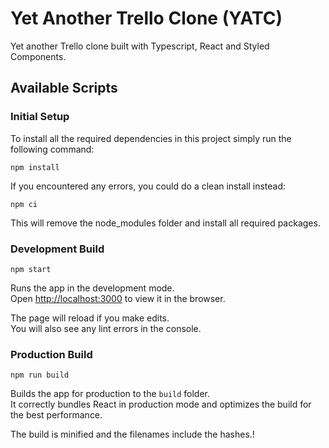 # Yet Another Trello Clone (YATC)
Yet another Trello clone built with Typescript, React and Styled Components.

## Available Scripts
### Initial Setup
To install all the required dependencies in this project simply run the following command:

`npm install`

If you encountered any errors, you could do a clean install instead:

`npm ci`

This will remove the node_modules folder and install all required packages.

### Development Build

`npm start`

Runs the app in the development mode.\
Open [http://localhost:3000](http://localhost:3000) to view it in the browser.

The page will reload if you make edits.\
You will also see any lint errors in the console.


### Production Build

`npm run build`

Builds the app for production to the `build` folder.\
It correctly bundles React in production mode and optimizes the build for the best performance.

The build is minified and the filenames include the hashes.\!
